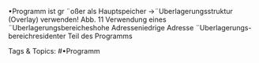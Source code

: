 •Programm ist gr ¨oßer als Hauptspeicher →¨Uberlagerungsstruktur (Overlay) verwenden!
Abb. 11 Verwendung eines ¨Uberlagerungsbereicheshohe Adresseniedrige Adresse
¨Uberlagerungs-
bereichresidenter Teil
des Programms

   Tags & Topics:
   #•Programm